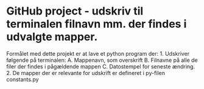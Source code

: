 # GitHub project - udskriv til terminalen filnavn mm. der findes i udvalgte mapper.
Formålet med dette projekt er at lave et python program der:
    1. Udskriver følgende på terminalen:
        A. Mappenavn, som overskrift
        B. Filnavne på alle de filer der findes i pågældende mappen
        C. Datostempel for seneste ændring.
    2. De mapper der er relevante for udskrift er defineret i py-filen constants.py